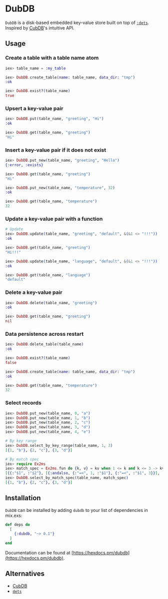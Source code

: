 # DubDB

`DubDB` is a disk-based embedded key-value store built on top of [`:dets`](https://erlang.org/doc/man/dets.html). Inspired by [CubDB](https://github.com/lucaong/cubdb)'s intuitive API.

## Usage

### Create a table with a table name atom

```elixir
iex> table_name = :my_table

iex> DubDB.create_table(name: table_name, data_dir: "tmp")
:ok

iex> DubDB.exist?(table_name)
true
```

### Upsert a key-value pair

```elixir
iex> DubDB.put(table_name, "greeting", "Hi")
:ok

iex> DubDB.get(table_name, "greeting")
"Hi"
```

### Insert a key-value pair if it does not exist

```elixir
iex> DubDB.put_new(table_name, "greeting", "Hello")
{:error, :exists}

iex> DubDB.get(table_name, "greeting")
"Hi"

iex> DubDB.put_new(table_name, "temperature", 32)
:ok

iex> DubDB.get(table_name, "temperature")
32
```

### Update a key-value pair with a function

```elixir
# Update
iex> DubDB.update(table_name, "greeting", "default", &(&1 <> "!!!"))
:ok

iex> DubDB.get(table_name, "greeting")
"Hi!!!"

iex> DubDB.update(table_name, "language", "default", &(&1 <> "!!!"))
:ok

iex> DubDB.get(table_name, "language")
"default"
```

### Delete a key-value pair

```elixir
iex> DubDB.delete(table_name, "greeting")
:ok

iex> DubDB.get(table_name, "greeting")
nil
```

### Data persistence across restart

```elixir
iex> DubDB.delete_table(table_name)
:ok

iex> DubDB.exist?(table_name)
false

iex> DubDB.create_table(name: table_name, data_dir: "tmp")
:ok

iex> DubDB.get(table_name, "temperature")
32
```

### Select records

```elixir
iex> DubDB.put_new(table_name, 0, "a")
iex> DubDB.put_new(table_name, 1, "b")
iex> DubDB.put_new(table_name, 2, "c")
iex> DubDB.put_new(table_name, 3, "d")
iex> DubDB.put_new(table_name, 4, "e")

# By key range
iex> DubDB.select_by_key_range(table_name, 1, 3)
[{1, "b"}, {2, "c"}, {3, "d"}]

# By match spec
iex> require Ex2ms
iex> match_spec = Ex2ms.fun do {k, v} = kv when 1 <= k and k <= 3 -> kv end
[{{:"$1", :"$2"}, [{:andalso, {:"=<", 1, :"$1"}, {:"=<", :"$1", 3}}], [:"$_"]}]
iex> DubDB.select_by_match_spec(table_name, match_spec)
[{1, "b"}, {2, "c"}, {3, "d"}]
```

## Installation

`DubDB` can be installed by adding `dubdb` to your list of dependencies in mix.exs:

```elixir
def deps do
  [
    {:dubdb, "~> 0.1"}
  ]
end
```

Documentation can be found at [https://hexdocs.pm/dubdb](https://hexdocs.pm/dubdb).

## Alternatives

- [CubDB](https://github.com/lucaong/cubdb)
- [`dets`](https://erlang.org/doc/man/dets.html)
